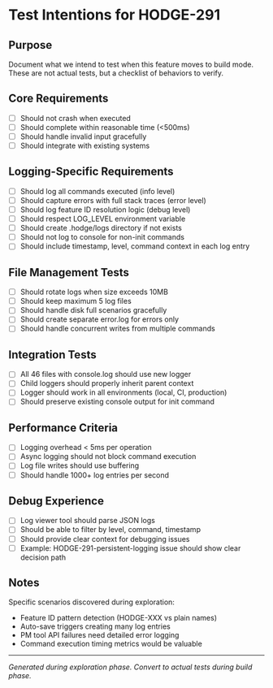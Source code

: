 # Test Intentions for HODGE-291

## Purpose
Document what we intend to test when this feature moves to build mode.
These are not actual tests, but a checklist of behaviors to verify.

## Core Requirements
- [ ] Should not crash when executed
- [ ] Should complete within reasonable time (<500ms)
- [ ] Should handle invalid input gracefully
- [ ] Should integrate with existing systems

## Logging-Specific Requirements
- [ ] Should log all commands executed (info level)
- [ ] Should capture errors with full stack traces (error level)
- [ ] Should log feature ID resolution logic (debug level)
- [ ] Should respect LOG_LEVEL environment variable
- [ ] Should create .hodge/logs directory if not exists
- [ ] Should not log to console for non-init commands
- [ ] Should include timestamp, level, command context in each log entry

## File Management Tests
- [ ] Should rotate logs when size exceeds 10MB
- [ ] Should keep maximum 5 log files
- [ ] Should handle disk full scenarios gracefully
- [ ] Should create separate error.log for errors only
- [ ] Should handle concurrent writes from multiple commands

## Integration Tests
- [ ] All 46 files with console.log should use new logger
- [ ] Child loggers should properly inherit parent context
- [ ] Logger should work in all environments (local, CI, production)
- [ ] Should preserve existing console output for init command

## Performance Criteria
- [ ] Logging overhead < 5ms per operation
- [ ] Async logging should not block command execution
- [ ] Log file writes should use buffering
- [ ] Should handle 1000+ log entries per second

## Debug Experience
- [ ] Log viewer tool should parse JSON logs
- [ ] Should be able to filter by level, command, timestamp
- [ ] Should provide clear context for debugging issues
- [ ] Example: HODGE-291-persistent-logging issue should show clear decision path

## Notes
Specific scenarios discovered during exploration:

- Feature ID pattern detection (HODGE-XXX vs plain names)
- Auto-save triggers creating many log entries
- PM tool API failures need detailed error logging
- Command execution timing metrics would be valuable

---
*Generated during exploration phase. Convert to actual tests during build phase.*